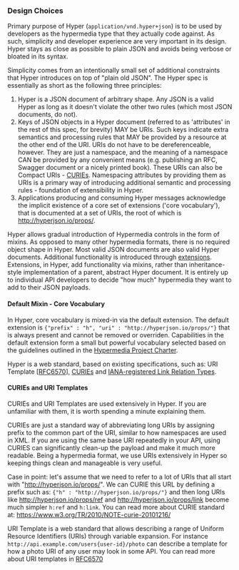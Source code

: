 ### Design Choices

Primary purpose of Hyper (`application/vnd.hyper+json`) is to be used by
developers as the hypermedia type that they actually code against. As such,
simplicity and developer experience are very important in its design. Hyper
stays as close as possible to plain JSON and avoids being verbose or bloated
in its syntax.

Simplicity comes from an intentionally small set of additional constraints that
Hyper introduces on top of "plain old JSON". The Hyper spec is essentially as
short as the following three principles:

1. Hyper is a JSON document of arbitrary shape. Any JSON is a valid Hyper as
   long as it doesn't violate the other two rules (which most JSON documents,
   do not).
1. Keys of JSON objects in a Hyper document (referred to as 'attributes' in the
   rest of this spec, for brevity) MAY be URIs. Such keys indicate extra
   semantics and processing rules that MAY be provided by a resource at the
   other end of the URI. URIs do not have to be dereferenceable, however. They
   are just a namespace, and the meaning of a namespace CAN be provided by any
   convenient means (e.g. publishing an RFC, Swagger document or a nicely
   printed book). These URIs can also be Compact URIs -
   [CURIEs](https://www.w3.org/TR/2010/NOTE-curie-20101216/). Namespacing
   attributes by providing them as URIs is a primary way of introducing
   additional semantic and processing rules - foundation of extensibility in
   Hyper.
1. Applications producing and consuming Hyper messages acknowledge the implicit
   existence of a core set of extensions ('core vocabulary'), that is documented
   at a set of URIs, the root of which is <http://hyperjson.io/props/>.

Hyper allows gradual introduction of Hypermedia controls in the form of mixins.
As opposed to many other hypermedia formats, there is no required object shape
in Hyper. Most valid JSON documents are also valid Hyper documents. Additional
functionality is introduced through [extensions](#extensions). Extensions, in
Hyper, add functionality via mixins, rather than inheritance-style
implementation of a parent, abstract Hyper document. It is entirely up to
individual API developers to decide "how much" hypermedia they want to add to
their JSON payloads.

#### Default Mixin - Core Vocabulary

In Hyper, core vocabulary is mixed-in via the default extension. The default
extension is `{"prefix" : "h", "uri" : "http://hyperjson.io/props/"}` that is
always present and cannot be removed or overriden. Capabilities in the default
extension form a small but powerful vocabulary selected based on the guidelines
outlined in the [Hypermedia Project
Charter](https://github.com/the-hypermedia-project/charter/blob/master/reference/hypermedia-elements.md).

Hyper is a web standard, based on existing specifications, such as: URI
Template [[RFC6570](http://tools.ietf.org/html/rfc6570)],
[CURIEs](https://www.w3.org/TR/2010/NOTE-curie-20101216/) and [IANA-registered
Link Relation
Types](http://www.iana.org/assignments/link-relations/link-relations.xhtml).

#### CURIEs and URI Templates

CURIEs and URI Templates are used extensively in Hyper. If you are unfamiliar
with them, it is worth spending a minute explaining them.

CURIEs are just a standard way of abbreviating long URIs by assigning prefix to
the common part of the URI, similar to how namespaces are used in XML. If you
are using the same base URI repeatedly in your API, using CURIES can
significantly clean-up the payload and make it much more readable. Being a
hypermedia format, we use URIs extensively in Hyper so keeping things clean and
manageable is very useful.

Case in point: let's assume that we need to refer to a lot
of URIs that all start with "<http://hyperjson.io/props/>". We can CURIE this URL
by defining a prefix such as: `{"h" : "http://hyperjson.io/props/"}` and then
long URIs like <http://hyperjson.io/props/ref> and
<http://hyperjson.io/props/link> become much simpler `h:ref` and `h:link`.
You can read more about CURIE standard at:
<https://www.w3.org/TR/2010/NOTE-curie-20101216/>

URI Template is a web standard that allows describing a range of Uniform
Resource Identifiers (URIs) through variable expansion. For instance
`http://api.example.com/users{user-id}/photo` can describe a template for how
a photo URI of any user may look in some API. You can read more about
URI templates in [RFC6570](http://tools.ietf.org/html/rfc6570)
